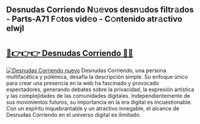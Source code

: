 ## Desnudas Corriendo N𝚞𝚎vos desn𝚞dos filtr𝚊dos - Parts-A71 F𝚘tos vid𝚎o - C𝚘ntenido atr𝚊ctivo elwjI

# <h2><a href="http://mb9ih8.tromn.icu/?c=Desnudas+Corriendo">🔗👉👉👉 Desnudas Corriendo 🔗🔗</a></h2>

[![Desnudas Corriendo nuevo](https://i.imgur.com/pEAQMta.gif)](http://mb9ih8.tromn.icu/?c=Desnudas+Corriendo)
Desnudas Corriendo, una persona multifacética y polémica, desafía la descripción simple. Su enfoque único para crear una presencia en la web ha fascinado y provocado espectadores, generando debates sobre la privacidad, la expresión artística y las complejidades de las comunidades digitales. Independientemente de sus movimientos futuros, su importancia en la era digital es incuestionable. Con un espíritu inquebrantable y un atractivo innegable, el alcance de Desnudas Corriendo en el universo digital es ilimitado.
